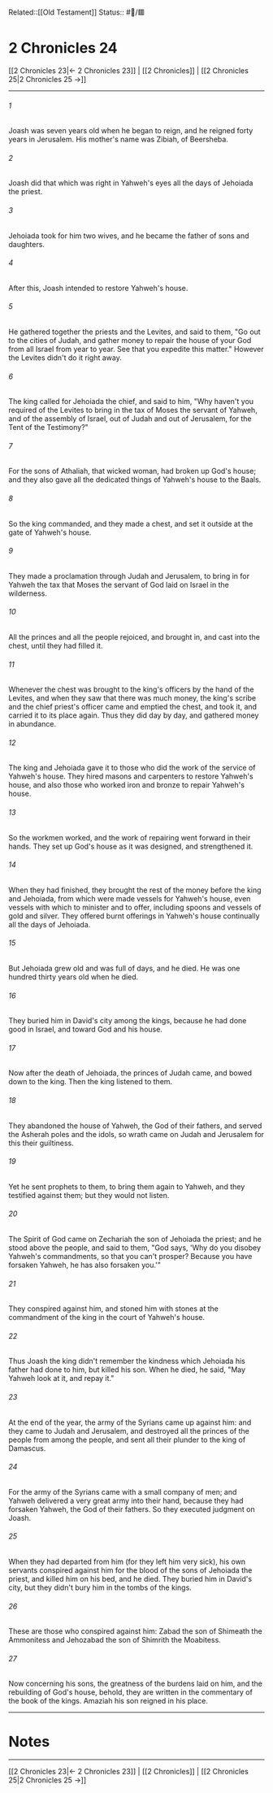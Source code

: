 Related::[[Old Testament]]
Status:: #📖/🟥
# 2 Chronicles 24

[[2 Chronicles 23|← 2 Chronicles 23]] | [[2 Chronicles]] | [[2 Chronicles 25|2 Chronicles 25 →]]
***



###### 1 
Joash was seven years old when he began to reign, and he reigned forty years in Jerusalem. His mother's name was Zibiah, of Beersheba. 

###### 2 
Joash did that which was right in Yahweh's eyes all the days of Jehoiada the priest. 

###### 3 
Jehoiada took for him two wives, and he became the father of sons and daughters. 

###### 4 
After this, Joash intended to restore Yahweh's house. 

###### 5 
He gathered together the priests and the Levites, and said to them, "Go out to the cities of Judah, and gather money to repair the house of your God from all Israel from year to year. See that you expedite this matter." However the Levites didn't do it right away. 

###### 6 
The king called for Jehoiada the chief, and said to him, "Why haven't you required of the Levites to bring in the tax of Moses the servant of Yahweh, and of the assembly of Israel, out of Judah and out of Jerusalem, for the Tent of the Testimony?" 

###### 7 
For the sons of Athaliah, that wicked woman, had broken up God's house; and they also gave all the dedicated things of Yahweh's house to the Baals. 

###### 8 
So the king commanded, and they made a chest, and set it outside at the gate of Yahweh's house. 

###### 9 
They made a proclamation through Judah and Jerusalem, to bring in for Yahweh the tax that Moses the servant of God laid on Israel in the wilderness. 

###### 10 
All the princes and all the people rejoiced, and brought in, and cast into the chest, until they had filled it. 

###### 11 
Whenever the chest was brought to the king's officers by the hand of the Levites, and when they saw that there was much money, the king's scribe and the chief priest's officer came and emptied the chest, and took it, and carried it to its place again. Thus they did day by day, and gathered money in abundance. 

###### 12 
The king and Jehoiada gave it to those who did the work of the service of Yahweh's house. They hired masons and carpenters to restore Yahweh's house, and also those who worked iron and bronze to repair Yahweh's house. 

###### 13 
So the workmen worked, and the work of repairing went forward in their hands. They set up God's house as it was designed, and strengthened it. 

###### 14 
When they had finished, they brought the rest of the money before the king and Jehoiada, from which were made vessels for Yahweh's house, even vessels with which to minister and to offer, including spoons and vessels of gold and silver. They offered burnt offerings in Yahweh's house continually all the days of Jehoiada. 

###### 15 
But Jehoiada grew old and was full of days, and he died. He was one hundred thirty years old when he died. 

###### 16 
They buried him in David's city among the kings, because he had done good in Israel, and toward God and his house. 

###### 17 
Now after the death of Jehoiada, the princes of Judah came, and bowed down to the king. Then the king listened to them. 

###### 18 
They abandoned the house of Yahweh, the God of their fathers, and served the Asherah poles and the idols, so wrath came on Judah and Jerusalem for this their guiltiness. 

###### 19 
Yet he sent prophets to them, to bring them again to Yahweh, and they testified against them; but they would not listen. 

###### 20 
The Spirit of God came on Zechariah the son of Jehoiada the priest; and he stood above the people, and said to them, "God says, 'Why do you disobey Yahweh's commandments, so that you can't prosper? Because you have forsaken Yahweh, he has also forsaken you.'" 

###### 21 
They conspired against him, and stoned him with stones at the commandment of the king in the court of Yahweh's house. 

###### 22 
Thus Joash the king didn't remember the kindness which Jehoiada his father had done to him, but killed his son. When he died, he said, "May Yahweh look at it, and repay it." 

###### 23 
At the end of the year, the army of the Syrians came up against him: and they came to Judah and Jerusalem, and destroyed all the princes of the people from among the people, and sent all their plunder to the king of Damascus. 

###### 24 
For the army of the Syrians came with a small company of men; and Yahweh delivered a very great army into their hand, because they had forsaken Yahweh, the God of their fathers. So they executed judgment on Joash. 

###### 25 
When they had departed from him (for they left him very sick), his own servants conspired against him for the blood of the sons of Jehoiada the priest, and killed him on his bed, and he died. They buried him in David's city, but they didn't bury him in the tombs of the kings. 

###### 26 
These are those who conspired against him: Zabad the son of Shimeath the Ammonitess and Jehozabad the son of Shimrith the Moabitess. 

###### 27 
Now concerning his sons, the greatness of the burdens laid on him, and the rebuilding of God's house, behold, they are written in the commentary of the book of the kings. Amaziah his son reigned in his place.

---
# Notes


***
[[2 Chronicles 23|← 2 Chronicles 23]] | [[2 Chronicles]] | [[2 Chronicles 25|2 Chronicles 25 →]]
